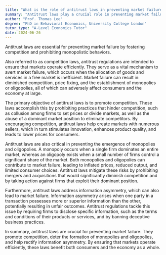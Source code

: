 ```yaml
---
title: "What is the role of antitrust laws in preventing market failure?"
summary: "Antitrust laws play a crucial role in preventing market failure by promoting competition and prohibiting monopolistic practices."
author: "Prof. Thomas Lee"
degree: "PhD in Behavioral Economics, University College London"
tutor_type: "A-Level Economics Tutor"
date: 2024-06-26
---
```


Antitrust laws are essential for preventing market failure by fostering competition and prohibiting monopolistic behaviors.

Also referred to as competition laws, antitrust regulations are intended to ensure that markets operate efficiently. They serve as a vital mechanism to avert market failure, which occurs when the allocation of goods and services in a free market is inefficient. Market failure can result in diminished competition, price fixing, and the establishment of monopolies or oligopolies, all of which can adversely affect consumers and the economy at large.

The primary objective of antitrust laws is to promote competition. These laws accomplish this by prohibiting practices that hinder competition, such as collusion among firms to set prices or divide markets, as well as the abuse of a dominant market position to eliminate competitors. By encouraging competition, antitrust laws help create markets with numerous sellers, which in turn stimulates innovation, enhances product quality, and leads to lower prices for consumers.

Antitrust laws are also critical in preventing the emergence of monopolies and oligopolies. A monopoly occurs when a single firm dominates an entire market, whereas an oligopoly exists when a small number of firms control a significant share of the market. Both monopolies and oligopolies can contribute to market failure, leading to inflated prices, reduced output, and limited consumer choices. Antitrust laws mitigate these risks by prohibiting mergers and acquisitions that would significantly diminish competition and by taking action against firms that exploit their dominant position.

Furthermore, antitrust laws address information asymmetry, which can also lead to market failure. Information asymmetry arises when one party in a transaction possesses more or superior information than the other, potentially resulting in unfair outcomes. Antitrust regulations tackle this issue by requiring firms to disclose specific information, such as the terms and conditions of their products or services, and by banning deceptive business practices.

In summary, antitrust laws are crucial for preventing market failure. They promote competition, deter the formation of monopolies and oligopolies, and help rectify information asymmetry. By ensuring that markets operate efficiently, these laws benefit both consumers and the economy as a whole.
    